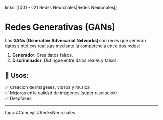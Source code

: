 links: [[001 - 021 Redes Neuronales|Redes Neuronales]]

# Redes Generativas (GANs)

Las **GANs (Generative Adversarial Networks)** son redes que generan datos sintéticos realistas mediante la competencia entre dos redes:

1. **Generador**: Crea datos falsos.
2. **Discriminador**: Distingue entre datos reales y falsos.

## 📌 **Usos**:

✅ Creación de imágenes, videos y música  
✅ Mejoras en la calidad de imágenes (super resolución)  
✅ Deepfakes




---
tags:
	#Concept  #RedesNeuronales 